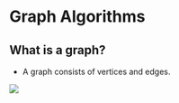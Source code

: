 # Graph Algorithms

## What is a graph?

- A graph consists of vertices and edges.

![](/images/graph-image.png)

